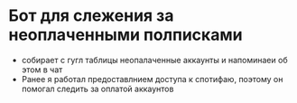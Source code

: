 # Бот для слежения за неоплаченными полписками 
- собирает с гугл таблицы неопалаченные  аккаунты и напоминаеи об этом в чат
- Ранее я работал предоставлнием доступа к спотифаю, поэтому он помогал следить за оплатой аккаунтов
